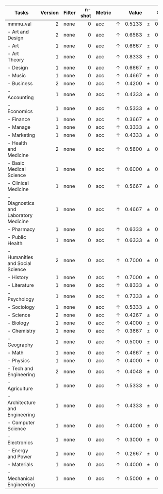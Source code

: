 |                 Tasks                 |Version|Filter|n-shot|Metric|   |Value |   |Stderr|
|---------------------------------------|------:|------|-----:|------|---|-----:|---|-----:|
| mmmu_val                              |      2 | none   | 0      | acc    |↑  | 0.5133 |±  | 0.0162|
| - Art and Design                      |      2 | none   | 0      | acc    |↑  | 0.6583 |±  | 0.0424|
| - Art                                 |      1 | none   | 0      | acc    |↑  | 0.6667 |±  | 0.0875|
| - Art Theory                          |      1 | none   | 0      | acc    |↑  | 0.8333 |±  | 0.0692|
| - Design                              |      1 | none   | 0      | acc    |↑  | 0.6667 |±  | 0.0875|
| - Music                               |      1 | none   | 0      | acc    |↑  | 0.4667 |±  | 0.0926|
| - Business                            |      2 | none   | 0      | acc    |↑  | 0.4200 |±  | 0.0406|
| - Accounting                          |      1 | none   | 0      | acc    |↑  | 0.4333 |±  | 0.0920|
| - Economics                           |      1 | none   | 0      | acc    |↑  | 0.5333 |±  | 0.0926|
| - Finance                             |      1 | none   | 0      | acc    |↑  | 0.3667 |±  | 0.0895|
| - Manage                              |      1 | none   | 0      | acc    |↑  | 0.3333 |±  | 0.0875|
| - Marketing                           |      1 | none   | 0      | acc    |↑  | 0.4333 |±  | 0.0920|
| - Health and Medicine                 |      2 | none   | 0      | acc    |↑  | 0.5800 |±  | 0.0407|
| - Basic Medical Science               |      1 | none   | 0      | acc    |↑  | 0.6000 |±  | 0.0910|
| - Clinical Medicine                   |      1 | none   | 0      | acc    |↑  | 0.5667 |±  | 0.0920|
| - Diagnostics and Laboratory Medicine |      1 | none   | 0      | acc    |↑  | 0.4667 |±  | 0.0926|
| - Pharmacy                            |      1 | none   | 0      | acc    |↑  | 0.6333 |±  | 0.0895|
| - Public Health                       |      1 | none   | 0      | acc    |↑  | 0.6333 |±  | 0.0895|
| - Humanities and Social Science       |      2 | none   | 0      | acc    |↑  | 0.7000 |±  | 0.0413|
| - History                             |      1 | none   | 0      | acc    |↑  | 0.7000 |±  | 0.0851|
| - Literature                          |      1 | none   | 0      | acc    |↑  | 0.8333 |±  | 0.0692|
| - Psychology                          |      1 | none   | 0      | acc    |↑  | 0.7333 |±  | 0.0821|
| - Sociology                           |      1 | none   | 0      | acc    |↑  | 0.5333 |±  | 0.0926|
| - Science                             |      2 | none   | 0      | acc    |↑  | 0.4267 |±  | 0.0409|
| - Biology                             |      1 | none   | 0      | acc    |↑  | 0.4000 |±  | 0.0910|
| - Chemistry                           |      1 | none   | 0      | acc    |↑  | 0.3667 |±  | 0.0895|
| - Geography                           |      1 | none   | 0      | acc    |↑  | 0.5000 |±  | 0.0928|
| - Math                                |      1 | none   | 0      | acc    |↑  | 0.4667 |±  | 0.0926|
| - Physics                             |      1 | none   | 0      | acc    |↑  | 0.4000 |±  | 0.0910|
| - Tech and Engineering                |      2 | none   | 0      | acc    |↑  | 0.4048 |±  | 0.0339|
| - Agriculture                         |      1 | none   | 0      | acc    |↑  | 0.5333 |±  | 0.0926|
| - Architecture and Engineering        |      1 | none   | 0      | acc    |↑  | 0.4333 |±  | 0.0920|
| - Computer Science                    |      1 | none   | 0      | acc    |↑  | 0.4000 |±  | 0.0910|
| - Electronics                         |      1 | none   | 0      | acc    |↑  | 0.3000 |±  | 0.0851|
| - Energy and Power                    |      1 | none   | 0      | acc    |↑  | 0.2667 |±  | 0.0821|
| - Materials                           |      1 | none   | 0      | acc    |↑  | 0.4000 |±  | 0.0910|
| - Mechanical Engineering              |      1 | none   | 0      | acc    |↑  | 0.5000 |±  | 0.0928|